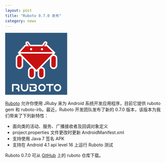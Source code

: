 ```yaml
---
layout: post
title: "Ruboto 0.7.0 发布"
category: news
---
```


![Ruboto](/images/ruboto.png)

[Ruboto][r] 允许你使用 JRuby 来为 Android 系统开发应用程序，目前它提供
ruboto gem 和 ruboto-irb。最近，Ruboto 开发团队发布了新的 0.7.0
版本，该版本为我们带来了下列新特性：

* 面向类的活动、服务、广播接收者及回调对象定义
* project.properties 文件更改时更新 AndroidManifest.xml
* 支持使用 Java 7 签名 APK
* 支持在 Android 4.1 api level 16 上运行 Ruboto 测试

Ruboto 0.7.0 可从 [GitHub][g] 上的 ruboto 仓库下载。

[r]: http://ruboto.org
[g]: http://github.com/ruboto/ruboto
